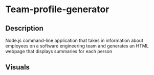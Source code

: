 # Team-profile-generator

## Description
Node.js command-line application that takes in information about employees on a software engineering team and generates an HTML webpage that displays summaries for each person

## Visuals

